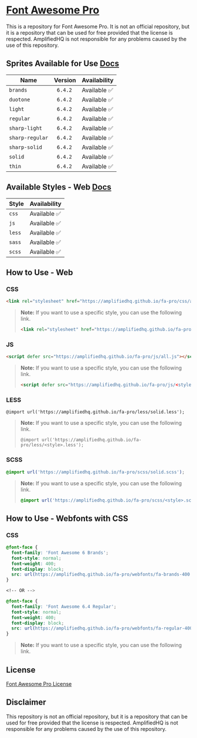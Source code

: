 # [Font Awesome Pro](https://fontawesome.com/)
This is a repository for Font Awesome Pro. It is not an official repository, but it is a repository that can be used for free provided that the license is respected. AmplifiedHQ is not responsible for any problems caused by the use of this repository.

## Sprites Available for Use [Docs](https://fontawesome.com/docs/web/add-icons/svg-sprites)
| Name | Version | Availability |
| --- | --- | --- |
| `brands` | ` 6.4.2` | Available ✅ |
| `duotone` | ` 6.4.2` | Available ✅ |
| `light` | ` 6.4.2` | Available ✅ |
| `regular` | ` 6.4.2` | Available ✅ |
| `sharp-light` | ` 6.4.2` | Available ✅ |
| `sharp-regular` | ` 6.4.2` | Available ✅ |
| `sharp-solid` | ` 6.4.2` | Available ✅ |
| `solid` | ` 6.4.2` | Available ✅ |
| `thin` | ` 6.4.2` | Available ✅ |

## Available Styles - Web  [Docs](https://fontawesome.com/how-to-use/on-the-web/referencing-icons/basic-use)
| Style | Availability |
| --- | --- |
| `css` | Available ✅ |
| `js` | Available ✅ |
| `less` | Available ✅ |
| `sass` | Available ✅ |
| `scss` | Available ✅ |

## How to Use - Web
### CSS
```html
<link rel="stylesheet" href="https://amplifiedhq.github.io/fa-pro/css/all.css">
```
> **Note:** If you want to use a specific style, you can use the following link.
> ```html
> <link rel="stylesheet" href="https://amplifiedhq.github.io/fa-pro/css/<style>.css">
> ```

### JS
```html
<script defer src="https://amplifiedhq.github.io/fa-pro/js/all.js"></script>
```
> **Note:** If you want to use a specific style, you can use the following link.
> ```html
> <script defer src="https://amplifiedhq.github.io/fa-pro/js/<style>.js"></script>
> ```

### LESS
```less
@import url('https://amplifiedhq.github.io/fa-pro/less/solid.less');
```
> **Note:** If you want to use a specific style, you can use the following link.
> ```less
> @import url('https://amplifiedhq.github.io/fa-pro/less/<style>.less');
> ```
### SCSS
```scss
@import url('https://amplifiedhq.github.io/fa-pro/scss/solid.scss');
```
> **Note:** If you want to use a specific style, you can use the following link.
> ```scss
> @import url('https://amplifiedhq.github.io/fa-pro/scss/<style>.scss');
> ```


## How to Use - Webfonts with CSS
### CSS
```css
@font-face {
  font-family: 'Font Awesome 6 Brands';
  font-style: normal;
  font-weight: 400;
  font-display: block;
  src: url(https://amplifiedhq.github.io/fa-pro/webfonts/fa-brands-400.woff2) format('woff2'), url(https://amplifiedhq.github.io/fa-pro/webfonts/fa-brands-400.tff) format('truetype');
}

<!-- OR -->

@font-face {
  font-family: 'Font Awesome 6.4 Regular';
  font-style: normal;
  font-weight: 400;
  font-display: block;
  src: url(https://amplifiedhq.github.io/fa-pro/webfonts/fa-regular-400.woff2) format('woff2'), url(https://amplifiedhq.github.io/fa-pro/webfonts/fa-regular-400.ttf) format('truetype');
}
```
> **Note:** If you want to use a specific style, you can use the following link.

## License
[Font Awesome Pro License](https://fontawesome.com/license)

## Disclaimer
This repository is not an official repository, but it is a repository that can be used for free provided that the license is respected. AmplifiedHQ is not responsible for any problems caused by the use of this repository.